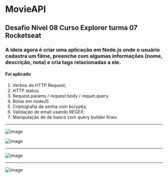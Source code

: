 # MovieAPI
## Desafio Nivel 08 Curso Explorer turma 07  Rocketseat
### A ideia agora é criar uma aplicação em Node.js onde o usuário cadastra um filme, preenche com algumas informações (nome, descrição, nota) e cria tags relacionadas a ele.
#### Foi aplicado 
1. Verbos de HTTP Request; 
2. HTTP status;
3. Request.params / request.body / requet.query
4. Rotas em nodeJS
5. Criptografia de senha com bcryptjs;
6. Validação de email usando REGEX;
7. Manipulação de de banco com query builder Knex. 
***
![image](https://github.com/ValdeirBarbosa/MovieAPI/assets/6127742/8a891177-c1ee-4050-b0de-1abf894cda54)

![image](https://github.com/ValdeirBarbosa/MovieAPI/assets/6127742/03e1cb5b-12ba-4fc1-a8ef-78c75b747701)

***
![image](https://github.com/ValdeirBarbosa/MovieAPI/assets/6127742/bfcb09f7-0e95-4e6e-9e1b-72a42a298bb0)

***
![image](https://github.com/ValdeirBarbosa/MovieAPI/assets/6127742/ab4404db-7d0e-45a4-91c5-0e318f50b3b9)


